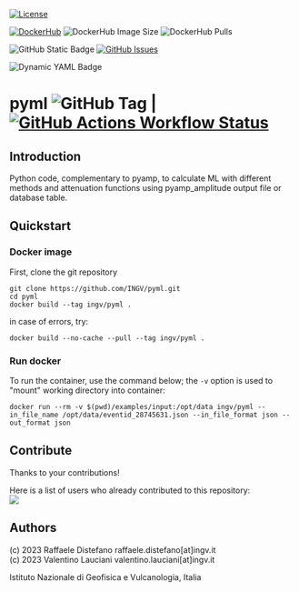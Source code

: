 [![License](https://img.shields.io/github/license/INGV/pyml?label=License)](https://github.com/INGV/pyml/blob/main/LICENSE)

[![DockerHub](https://img.shields.io/badge/DockerHub-link_to_repository-blueviolet?style=flat&logo=docker&logoColor=blue&logoSize=auto)](https://hub.docker.com/r/ingv/pyml)
![DockerHub Image Size](https://img.shields.io/docker/image-size/ingv/pyml?sort=semver&style=flat&logo=docker&logoSize=auto&label=DockerHub%20Image%20Size)
![DockerHub Pulls](https://img.shields.io/docker/pulls/ingv/pyml?style=flat&logo=docker&logoSize=auto&label=DockerHub%20Image%20Pull)

![GitHub Static Badge](https://img.shields.io/badge/GitHub-link_to_repository-blueviolet?style=flat&logo=github&logoSize=auto)
[![GitHub Issues](https://img.shields.io/github/issues/INGV/pyml?label=GitHub%20Issues&logo=github)](https://github.com/INGV/pyml/issues)

![Dynamic YAML Badge](https://img.shields.io/badge/dynamic/yaml?url=https%3A%2F%2Fraw.githubusercontent.com%2FINGV%2Fpyml%2Fmain%2F.github%2Fworkflows%2Fdocker-image.yml&query=%24..platforms&style=flat&logo=amazonec2&logoColor=white&logoSize=auto&label=Supported%20Arch)

# pyml ![GitHub Tag](https://img.shields.io/github/v/tag/ingv/pyml?sort=semver&style=flat) | [![GitHub Actions Workflow Status](https://img.shields.io/github/actions/workflow/status/ingv/pyml/docker-image.yml?branch=main&style=flat&logo=GitHub-Actions&logoColor=white&logoSize=auto&label=GitHub%20Actions)](https://github.com/INGV/pyml/actions)
## Introduction
Python code, complementary to pyamp, to calculate ML with different methods and attenuation functions using pyamp_amplitude output file or database table.

## Quickstart
### Docker image
First, clone the git repository
```
git clone https://github.com/INGV/pyml.git
cd pyml
docker build --tag ingv/pyml .
```

in case of errors, try:
```
docker build --no-cache --pull --tag ingv/pyml .
```


### Run docker
To run the container, use the command below; the `-v` option is used to "mount" working directory into container:
```
docker run --rm -v $(pwd)/examples/input:/opt/data ingv/pyml --in_file_name /opt/data/eventid_28745631.json --in_file_format json --out_format json
```

## Contribute
Thanks to your contributions!

Here is a list of users who already contributed to this repository: \
<a href="https://github.com/ingv/pyml/graphs/contributors">
  <img src="https://contrib.rocks/image?repo=ingv/pyml" />
</a>

## Authors
(c) 2023 Raffaele Distefano raffaele.distefano[at]ingv.it \
(c) 2023 Valentino Lauciani valentino.lauciani[at]ingv.it

Istituto Nazionale di Geofisica e Vulcanologia, Italia
